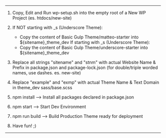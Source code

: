-------------------------

1) Copy, Edit and Run wp-setup.sh into the empty root of a New WP Project (es. htdocs/new-site)

2) If NOT starting with _s (Underscore Theme):
    - Copy the content of Basic Gulp Theme/matteo-starter into ${sitename}_theme_dev
    If starting with _s (Underscore Theme):
    - Copy the content of Basic Gulp Theme/underscore-starter into ${sitename}_theme_dev

3) Replace all strings "sitename" and "stnm" with actual Website Name & Prefix in package.json and package-lock.json
    (for double/triple worded names, use dashes. es. new-site)

4) Replace "example" and "exmp" with actual Theme Name & Text Domain in theme_dev sass/base.scss

5) npm install --> Install all packages declared in package.json

6) npm start --> Start Dev Environment

7) npm run build --> Build Production Theme ready for deployment

8) Have fun! ;)

-------------------------